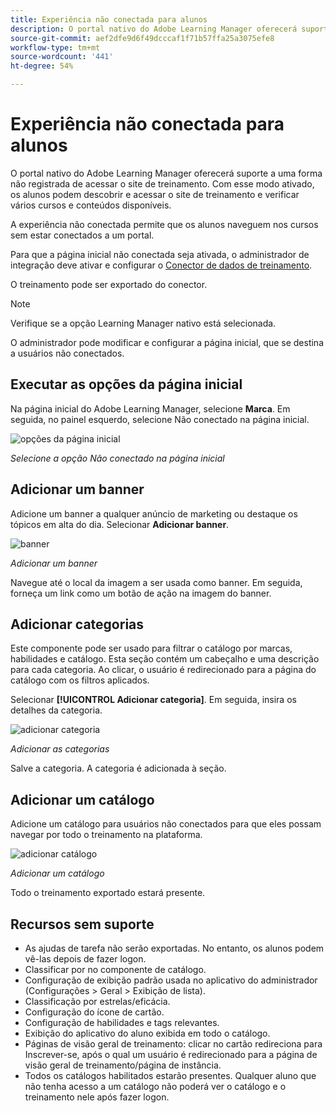 ```yaml
---
title: Experiência não conectada para alunos
description: O portal nativo do Adobe Learning Manager oferecerá suporte a uma forma não registrada de acessar o site de treinamento. Com esse modo ativado, os alunos podem descobrir e acessar o site de treinamento e verificar vários cursos e conteúdos disponíveis. A experiência não conectada permite que os alunos naveguem nos cursos sem estar conectados a um portal.
source-git-commit: aef2dfe9d6f49dcccaf1f71b57ffa25a3075efe8
workflow-type: tm+mt
source-wordcount: '441'
ht-degree: 54%

---
```


# Experiência não conectada para alunos

O portal nativo do Adobe Learning Manager oferecerá suporte a uma forma não registrada de acessar o site de treinamento. Com esse modo ativado, os alunos podem descobrir e acessar o site de treinamento e verificar vários cursos e conteúdos disponíveis.

A experiência não conectada permite que os alunos naveguem nos cursos sem estar conectados a um portal.

Para que a página inicial não conectada seja ativada, o administrador de integração deve ativar e configurar o [Conector de dados de treinamento](/help/migrated/integration-admin/feature-summary/connectors.md#training-data-access).

O treinamento pode ser exportado do conector.

>[!NOTE]
>
>Verifique se a opção Learning Manager nativo está selecionada.

O administrador pode modificar e configurar a página inicial, que se destina a usuários não conectados.

## Executar as opções da página inicial

Na página inicial do Adobe Learning Manager, selecione **Marca**. Em seguida, no painel esquerdo, selecione Não conectado na página inicial.

![opções da página inicial](assets/non-logged-in-homepage.png)

*Selecione a opção Não conectado na página inicial*

## Adicionar um banner

Adicione um banner a qualquer anúncio de marketing ou destaque os tópicos em alta do dia. Selecionar **Adicionar banner**.

![banner](assets/add-banner-image.png)

*Adicionar um banner*

Navegue até o local da imagem a ser usada como banner. Em seguida, forneça um link como um botão de ação na imagem do banner.

## Adicionar categorias

Este componente pode ser usado para filtrar o catálogo por marcas, habilidades e catálogo. Esta seção contém um cabeçalho e uma descrição para cada categoria. Ao clicar, o usuário é redirecionado para a página do catálogo com os filtros aplicados.

Selecionar **[!UICONTROL Adicionar categoria]**. Em seguida, insira os detalhes da categoria.

![adicionar categoria](assets/add-category.png)

*Adicionar as categorias*

Salve a categoria. A categoria é adicionada à seção.

## Adicionar um catálogo

Adicione um catálogo para usuários não conectados para que eles possam navegar por todo o treinamento na plataforma.

![adicionar catálogo](assets/add-catalog.png)

*Adicionar um catálogo*

Todo o treinamento exportado estará presente.

## Recursos sem suporte

* As ajudas de tarefa não serão exportadas. No entanto, os alunos podem vê-las depois de fazer logon.
* Classificar por no componente de catálogo.
* Configuração de exibição padrão usada no aplicativo do administrador (Configurações > Geral > Exibição de lista).
* Classificação por estrelas/eficácia.
* Configuração do ícone de cartão.
* Configuração de habilidades e tags relevantes.
* Exibição do aplicativo do aluno exibida em todo o catálogo.
* Páginas de visão geral de treinamento: clicar no cartão redireciona para Inscrever-se, após o qual um usuário é redirecionado para a página de visão geral de treinamento/página de instância.
* Todos os catálogos habilitados estarão presentes. Qualquer aluno que não tenha acesso a um catálogo não poderá ver o catálogo e o treinamento nele após fazer logon.
